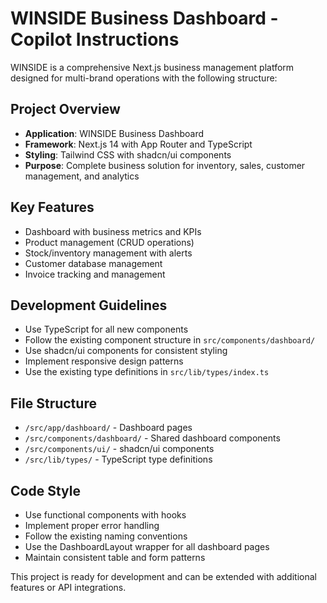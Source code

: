 # WINSIDE Business Dashboard - Copilot Instructions

WINSIDE is a comprehensive Next.js business management platform designed for multi-brand operations with the following structure:

## Project Overview
- **Application**: WINSIDE Business Dashboard
- **Framework**: Next.js 14 with App Router and TypeScript
- **Styling**: Tailwind CSS with shadcn/ui components
- **Purpose**: Complete business solution for inventory, sales, customer management, and analytics

## Key Features
- Dashboard with business metrics and KPIs
- Product management (CRUD operations)
- Stock/inventory management with alerts
- Customer database management
- Invoice tracking and management

## Development Guidelines
- Use TypeScript for all new components
- Follow the existing component structure in `src/components/dashboard/`
- Use shadcn/ui components for consistent styling
- Implement responsive design patterns
- Use the existing type definitions in `src/lib/types/index.ts`

## File Structure
- `/src/app/dashboard/` - Dashboard pages
- `/src/components/dashboard/` - Shared dashboard components
- `/src/components/ui/` - shadcn/ui components
- `/src/lib/types/` - TypeScript type definitions

## Code Style
- Use functional components with hooks
- Implement proper error handling
- Follow the existing naming conventions
- Use the DashboardLayout wrapper for all dashboard pages
- Maintain consistent table and form patterns

This project is ready for development and can be extended with additional features or API integrations.
